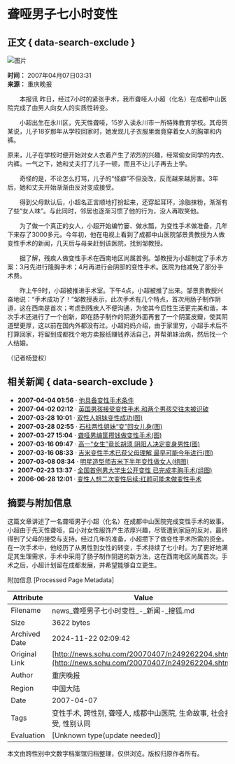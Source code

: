 # 聋哑男子七小时变性

## 正文 { data-search-exclude }


![图片](https://photocdn.sohu.com/20061227/Img247299608.gif)

**时间：** 2007年04月07日03:31  
**来源：** 重庆晚报  

　　本报讯 昨日，经过7小时的紧张手术，我市聋哑人小超（化名）在成都中山医院完成了由男人向女人的实质性转变。

　　小超出生在永川区，先天性聋哑，15岁入读永川市一所特殊教育学校。其母贺某说，儿子18岁那年从学校回家时，她发现儿子衣服里面竟穿着女人的胸罩和内裤。

原来，儿子在学校时便开始对女人衣着产生了浓烈的兴趣，经常偷女同学的内衣、内裤。一气之下，她和丈夫打了儿子一顿，而且不让儿子再去上学。

　　奇怪的是，不论怎么打骂，儿子的“怪癖”不但没改，反而越来越厉害。3年后，她和丈夫开始渐渐由反对变成接受。

　　得到父母默认后，小超名正言顺地打扮起来，还穿起耳环，涂脂抹粉，渐渐有了些“女人味”。与此同时，邻居也逐渐习惯了他的行为，没人再取笑他。

　　为了做一个真正的女人，小超开始编竹篓、做水瓢，为变性手术做准备，几年下来存了3000多元。今年初，他在电视上看到了成都中山医院邹景贵教授为人做变性手术的新闻，几天后与母亲赶到该医院，找到邹教授。

　　据了解，残疾人做变性手术在西南地区尚属首例。邹教授为小超制定了手术方案：3月先进行隆胸手术；4月再进行会阴部的变性手术。医院为他减免了部分手术费。

　　昨上午9时，小超被推进手术室。下午4点，小超被推了出来。邹景贵教授兴奋地说：“手术成功了！”邹教授表示，此次手术有几个特点，首次用肠子制作阴道，这在西南是首次；考虑到残疾人不便沟通，为使其今后性生活更完美和谐，本次手术还进行了一个创新，即在肠子制作的阴道外面再套了一个阴茎皮瓣，使其阴道壁更厚，这以前在国内外都没有过。小超妈妈介绍，由于家里穷，小超手术后不打算回家，将留到成都找个地方卖报纸赚钱养活自己，并帮弟妹治病，然后找一个人结婚。

（记者杨登权）

## 相关新闻 { data-search-exclude }

- **2007-04-04 01:56** · [他具备变性手术条件](https://news.sohu.com/20070404/n249179887.shtml)
- **2007-04-02 02:12** · [英国男孩接受变性手术 和两个男孩交往未被识破](https://news.sohu.com/20070402/n249122834.shtml)
- **2007-03-28 10:01** · [双性人姐妹变性成功(图)](https://news.sohu.com/20070328/n249030109.shtml)
- **2007-03-28 02:55** · [石柱两性姐妹“变”回女儿身(图)](https://news.sohu.com/20070328/n249019738.shtml)
- **2007-03-27 15:04** · [聋哑男编筐攒钱做变性手术(图)](https://news.sohu.com/20070327/n249009717.shtml)
- **2007-03-16 09:47** · [高一“女生”竟长胡须 阴阳人决定变身男性(图)](https://news.sohu.com/20070316/n248767209.shtml)
- **2007-03-16 08:33** · [吉米变性手术已获父母理解 最早可能今年进行(图)](https://news.sohu.com/20070316/n248763921.shtml)
- **2007-03-08 08:34** · [明星造型师吉米下半年变性做女人(组图)](https://news.sohu.com/20070308/n248581908.shtml)
- **2007-02-23 13:37** · [全国首例男大学生公开变性 已完成丰胸手术(组图)](https://news.sohu.com/20070223/n248320582.shtml)
- **2006-06-28 12:01** · [变性人想二次变性后续:红颜可能未做变性手术](https://news.sohu.com/20060628/n243984274.shtml)

## 摘要与附加信息

<!-- tcd_abstract -->
这篇文章讲述了一名聋哑男子小超（化名）在成都中山医院完成变性手术的故事。小超由于先天性聋哑，自小对女性服饰产生浓厚兴趣，尽管遭到家庭的反对，最终得到了父母的接受与支持。经过几年的准备，小超攒下了做变性手术所需的资金。在一次手术中，他经历了从男性到女性的转变，手术持续了七小时。为了更好地满足其生理需求，手术中采用了肠子制作阴道的新方法，这在西南地区尚属首次。手术之后，小超计划留在成都发展，并希望能够自立更生。
<!-- tcd_abstract_end -->

附加信息 [Processed Page Metadata]

| Attribute       | Value                                  |
|-----------------|----------------------------------------|
| Filename        | news_聋哑男子七小时变性_-_新闻-_搜狐.md                             |
| Size            | 3622 bytes                           |
| Archived Date   | 2024-11-22 02:09:42                             |
| Original Link   | [http://news.sohu.com/20070407/n249262204.shtml](http://news.sohu.com/20070407/n249262204.shtml)                       |
| Author          | 重庆晚报                               |
| Region          | 中国大陆                               |
| Date            | 2007-04-07                                 |
| Tags            | 变性手术, 跨性别, 聋哑人, 成都中山医院, 生命故事, 社会接受, 性别认同                                 |
| Evaluation            | [Unknown type(update needed)]                                 |
<!-- tcd_table_end -->

本文由跨性别中文数字档案馆归档整理，仅供浏览。版权归原作者所有。
